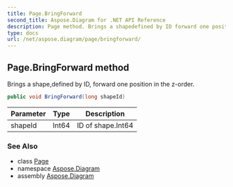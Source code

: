 ```yaml
---
title: Page.BringForward
second_title: Aspose.Diagram for .NET API Reference
description: Page method. Brings a shapedefined by ID forward one position in the zorder
type: docs
url: /net/aspose.diagram/page/bringforward/
---
```

## Page.BringForward method

Brings a shape,defined by ID, forward one position in the z-order.

```csharp
public void BringForward(long shapeId)
```

| Parameter | Type | Description |
| --- | --- | --- |
| shapeId | Int64 | ID of shape.Int64 |

### See Also

* class [Page](../)
* namespace [Aspose.Diagram](../../page/)
* assembly [Aspose.Diagram](../../../)


